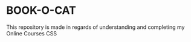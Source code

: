 # BOOK-O-CAT

This repository is made in regards of understanding and completing my Online Courses CSS
